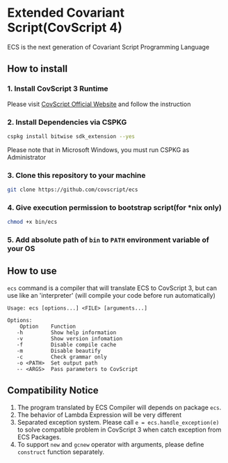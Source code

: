 # Extended Covariant Script(CovScript 4)
ECS is the next generation of Covariant Script Programming Language

## How to install
### 1. Install CovScript 3 Runtime
Please visit [CovScript Official Website](http://covscript.org.cn) and follow the instruction

### 2. Install Dependencies via CSPKG
```bash
cspkg install bitwise sdk_extension --yes
```
Please note that in Microsoft Windows, you must run CSPKG as Administrator
### 3. Clone this repository to your machine
```bash
git clone https://github.com/covscript/ecs
```
### 4. Give execution permission to bootstrap script(for *nix only)
```bash
chmod +x bin/ecs
```
### 5. Add absolute path of `bin` to `PATH` environment variable of your OS
## How to use
`ecs` command is a compiler that will translate ECS to CovScript 3, but can use like an 'interpreter' (will compile your code before run automatically)
```
Usage: ecs [options...] <FILE> [arguments...]

Options:
    Option    Function
   -h         Show help information
   -v         Show version infomation
   -f         Disable compile cache
   -m         Disable beautify
   -c         Check grammar only
   -o <PATH>  Set output path
   -- <ARGS>  Pass parameters to CovScript

```
## Compatibility Notice
1. The program translated by ECS Compiler will depends on package `ecs`.
2. The behavior of Lambda Expression will be very different
3. Separated exception system. Please call `e = ecs.handle_exception(e)` to solve compatible problem in CovScript 3 when catch exception from ECS Packages.
4. To support `new` and `gcnew` operator with arguments, please define `construct` function separately.
